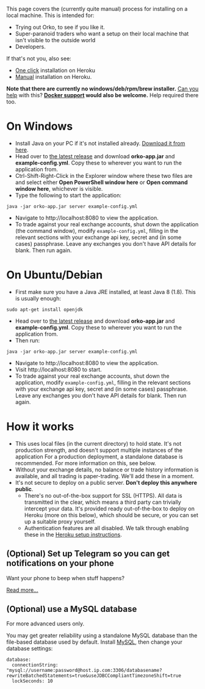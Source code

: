 This page covers the (currently quite manual) process for installing on a local machine. This is intended for:

- Trying out Orko, to see if you like it.
- Super-paranoid traders who want a setup on their local machine that isn't visible to the outside world
- Developers.

If that's not you, also see:

- [One click](One-click-installation-on-Heroku) installation on Heroku
- [Manual](Manual-installation-on-Heroku) installation on Heroku.

**Note that there are currently no windows/deb/rpm/brew installer.** [Can you help](../issues/115) with this?
**[Docker support](../issues/51) would also be welcome.** Help required there too.

# On Windows

- Install Java on your PC if it's not installed already. [Download it from here](https://www.java.com/en/download/).
- Head over to [the latest release](../releases/latest) and download **orko-app.jar** and **example-config.yml**. Copy these to wherever you want to run the application from.
- Ctrl-Shift-Right-Click in the Explorer window where these two files are and select either **Open PowerShell window here** or **Open command window here**, whichever is visible.
- Type the following to start the application:
```
java -jar orko-app.jar server example-config.yml
```
- Navigate to http://localhost:8080 to view the application.
- To trade against your real exchange accounts, shut down the application (the command window), modify `example-config.yml`, filling in the relevant sections with your exchange api key, secret and (in some cases) passphrase. Leave any exchanges you don't have API details for blank. Then run again.

# On Ubuntu/Debian

- First make sure you have a Java JRE installed, at least Java 8 (1.8). This is usually enough:
```
sudo apt-get install openjdk
```
- Head over to [the latest release](../releases/latest) and download **orko-app.jar** and **example-config.yml**. Copy these to wherever you want to run the application from.
- Then run:
```
java -jar orko-app.jar server example-config.yml
```
- Navigate to http://localhost:8080 to view the application.
- Visit http://localhost:8080 to start.
- To trade against your real exchange accounts, shut down the application, modify `example-config.yml`, filling in the relevant sections with your exchange api key, secret and (in some cases) passphrase. Leave any exchanges you don't have API details for blank. Then run again.

# How it works

- This uses local files (in the current directory) to hold state. It's not production strength, and doesn't support multiple instances of the application For a production deployment, a standalone database is recommended. For more information on this, see below.
- Without your exchange details, no balance or trade history information is available, and all trading is paper-trading. We'll add these in a moment.
- It's not secure to deploy on a public server. **Don't deploy this anywhere public**.
  - There's no out-of-the-box support for SSL (HTTPS). All data is transmitted in the clear, which means a third party can trivially intercept your data. It's provided ready out-of-the-box to deploy on Heroku (more on this below), which should be secure, or you can set up a suitable proxy yourself.
  - Authentication features are all disabled. We talk through enabling these in the [Heroku setup instructions](Manual-installation-on-Heroku).

## (Optional) Set up Telegram so you can get notifications on your phone

Want your phone to beep when stuff happens?

[Read more...](Telegram-Notifications)

## (Optional) use a MySQL database

For more advanced users only.

You may get greater reliability using a standalone MySQL database than the file-based database used by default. Install [MySQL](https://dev.mysql.com/downloads/mysql/), then change your database settings:

```
database:
  connectionString: "mysql://username:password@host.ip.com:3306/databasename?rewriteBatchedStatements=true&useJDBCCompliantTimezoneShift=true
  lockSeconds: 10
```

